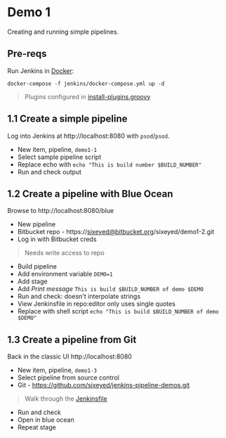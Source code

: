 # Demo 1

Creating and running simple pipelines.

## Pre-reqs

Run Jenkins in [Docker](https://www.docker.com/products/docker-desktop):

```
docker-compose -f jenkins/docker-compose.yml up -d
```

> Plugins configured in [install-plugins.groovy](../jenkins/20.04/scripts/install-plugins.groovy)

## 1.1 Create a simple pipeline

Log into Jenkins at http://localhost:8080 with `psod`/`psod`.

- New item, pipeline, `demo1-1`
- Select sample pipeline script
- Replace echo with `echo "This is build number $BUILD_NUMBER"`
- Run and check output

## 1.2 Create a pipeline with Blue Ocean

Browse to http://localhost:8080/blue

- New pipeline
- Bitbucket repo - https://sixeyed@bitbucket.org/sixeyed/demo1-2.git
- Log in with Bitbucket creds

> Needs write access to repo

- Build pipeline
- Add environment variable `DEMO=1`
- Add stage
- Add _Print message_ `This is build $BUILD_NUMBER of demo $DEMO`
- Run and check: doesn't interpolate strings
- View Jenkinsfile in repo:editor only uses single quotes
- Replace with shell script `echo "This is build $BUILD_NUMBER of demo $DEMO"`

## 1.3 Create a pipeline from Git

Back in the classic UI http://localhost:8080

- New item, pipeline, `demo1-3`
- Select pipeline from source control
- Git - https://github.com/sixeyed/jenkins-pipeline-demos.git

> Walk through the [Jenkinsfile](./1.3/Jenkinsfile)

- Run and check 
- Open in blue ocean
- Repeat stage